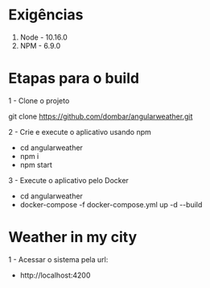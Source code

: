 # Exigências
1. Node - 10.16.0
2. NPM - 6.9.0

# Etapas para o build

1 - Clone o projeto

 git clone https://github.com/dombar/angularweather.git

2 - Crie e execute o aplicativo usando npm

 - cd angularweather
 - npm i
 - npm start
 
3 - Execute o aplicativo pelo Docker

 - cd angularweather
 - docker-compose -f docker-compose.yml up -d --build
 
# Weather in my city

1 - Acessar o sistema pela url:

  - http://localhost:4200
